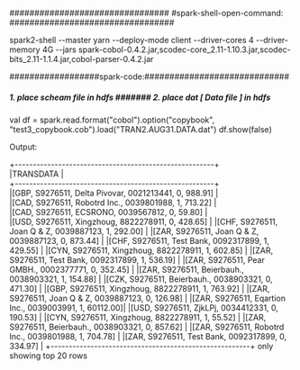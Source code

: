 


################################
#spark-shell-open-command:
#################################

  spark2-shell --master yarn --deploy-mode client --driver-cores 4 --driver-memory 4G --jars spark-cobol-0.4.2.jar,scodec-core_2.11-1.10.3.jar,scodec-bits_2.11-1.1.4.jar,cobol-parser-0.4.2.jar


##################spark-code:#############################
##### 1. place scheam file in hdfs ####### 2. place dat [ Data file ] in hdfs

  val df = spark.read.format("cobol").option("copybook", "test3_copybook.cob").load("TRAN2.AUG31.DATA.dat")
  df.show(false)


Output:

  +-------------------------------------------------------+                                   
  |TRANSDATA                                              |                               
  +-------------------------------------------------------+                                             
  |[GBP, S9276511, Delta Pivovar, 0021213441, 0, 988.91]  |                                          
  |[CAD, S9276511, Robotrd Inc., 0039801988, 1, 713.22]   |                                                      
  |[CAD, S9276511, ECSRONO, 0039567812, 0, 59.80]         |                                                        
  |[USD, S9276511, Xingzhoug, 8822278911, 0, 428.65]      |
  |[CHF, S9276511, Joan Q & Z, 0039887123, 1, 292.00]     |
  |[ZAR, S9276511, Joan Q & Z, 0039887123, 0, 873.44]     |
  |[CHF, S9276511, Test Bank, 0092317899, 1, 429.55]      |
  |[CYN, S9276511, Xingzhoug, 8822278911, 1, 602.85]      |
  |[ZAR, S9276511, Test Bank, 0092317899, 1, 536.19]      |
  |[ZAR, S9276511, Pear GMBH., 0002377771, 0, 352.45]     |
  |[ZAR, S9276511, Beierbauh., 0038903321, 1, 154.88]     |
  |[CZK, S9276511, Beierbauh., 0038903321, 0, 471.30]     |
  |[GBP, S9276511, Xingzhoug, 8822278911, 1, 763.92]      |
  |[ZAR, S9276511, Joan Q & Z, 0039887123, 0, 126.98]     |
  |[ZAR, S9276511, Eqartion Inc., 0039003991, 1, 60112.00]|
  |[USD, S9276511, ZjkLPj, 0034412331, 0, 190.53]         |
  |[CYN, S9276511, Xingzhoug, 8822278911, 1, 55.52]       |
  |[ZAR, S9276511, Beierbauh., 0038903321, 0, 857.62]     |
  |[ZAR, S9276511, Robotrd Inc., 0039801988, 1, 704.78]   |
  |[ZAR, S9276511, Test Bank, 0092317899, 0, 334.97]      |
  +-------------------------------------------------------+
  only showing top 20 rows
